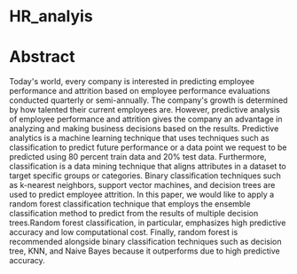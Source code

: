 # HR_analyis
# Abstract
Today's world, every company is interested in predicting employee performance and
attrition based on employee performance evaluations conducted quarterly or
semi-annually. The company's growth is determined by how talented their current
employees are. However, predictive analysis of employee performance and attrition
gives the company an advantage in analyzing and making business decisions based on
the results. Predictive analytics is a machine learning technique that uses techniques
such as classification to predict future performance or a data point we request to be
predicted using 80 percent train data and 20% test data. Furthermore, classification is
a data mining technique that aligns attributes in a dataset to target specific groups or
categories. Binary classification techniques such as k-nearest neighbors, support vector
machines, and decision trees are used to predict employee attrition. In this paper, we
would like to apply a random forest classification technique that employs the
ensemble classification method to predict from the results of multiple decision
trees.Random forest classification, in particular, emphasizes high predictive accuracy
and low computational cost. Finally, random forest is recommended alongside binary
classification techniques such as decision tree, KNN, and Naive Bayes because it
outperforms due to high predictive accuracy.
